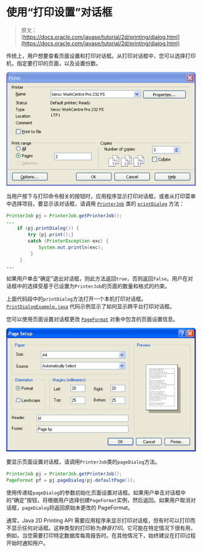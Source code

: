 # 使用“打印设置”对话框

> 原文： [https://docs.oracle.com/javase/tutorial/2d/printing/dialog.html](https://docs.oracle.com/javase/tutorial/2d/printing/dialog.html)

传统上，用户想要查看页面设置和打印对话框。从打印对话框中，您可以选择打印机，指定要打印的页面，以及设置份数。

![This figures represents a print dialog](img/64fb052492b8cd43daa32f9847a88825.jpg)

当用户按下与打印命令相关的按钮时，应用程序显示打印对话框，或者从打印菜单中选择项目。要显示该对话框，请调用 [`PrinterJob`](https://docs.oracle.com/javase/8/docs/api/java/awt/print/PrinterJob.html) 类的 [`printDialog`](https://docs.oracle.com/javase/8/docs/api/java/awt/print/PrinterJob.html#printDialog--) 方法：

```java
PrinterJob pj = PrinterJob.getPrinterJob();
...
    if (pj.printDialog()) {
        try {pj.print();}
        catch (PrinterException exc) {
            System.out.println(exc);
         }
     }   
...    

```

如果用户单击“确定”退出对话框，则此方法返回`true`，否则返回`false`。用户在对话框中的选择受基于已设置为`PrinterJob`的页面的数量和格式的约束。

上面代码段中的`printDialog`方法打开一个本机打印对话框。 [`PrintDialogExample.java`](examples/PrintDialogExample.java) 代码示例显示了如何显示跨平台打印对话框。

您可以使用页面设置对话框更改 [`PageFormat`](https://docs.oracle.com/javase/8/docs/api/java/awt/print/PageFormat.html) 对象中包含的页面设置信息。

![This figure represents a page setup dialod window ](img/8d390a7e6f91e46c3141b73b5d777aa9.jpg)

要显示页面设置对话框，请调用`PrinterJob`类的`pageDialog`方法。

```java
PrinterJob pj = PrinterJob.getPrinterJob();
PageFormat pf = pj.pageDialog(pj.defaultPage());

```

使用传递给`pageDialog`的参数初始化页面设置对话框。如果用户单击对话框中的“确定”按钮，将根据用户选择创建`PageFormat`实例，然后返回。如果用户取消对话框，`pageDialog`将返回原始未更改的 PageFormat。

通常，Java 2D Printing API 需要应用程序来显示打印对话框，但有时可以打印而不显示任何对话框。这种类型的打印称为*静音打印*。它可能在特定情况下很有用，例如，当您需要打印特定数据库每周报告时。在其他情况下，始终建议在打印过程开始时通知用户。